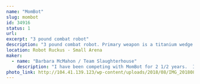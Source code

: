 ```yaml
---
name: "MomBot"
slug: mombot
id: 34916
status: 1
url: 
excerpt: "3 pound combat robot"
description: "3 pound combat robot. Primary weapon is a titanium wedge or hardened steel wedgelets.  Body is composed of UHMW with aluminum top and bottom plates.  Color is purple (unless I change it)."
location: Robot Ruckus - Small Arena
maker:
  - name: "Barbara McMahon / Team Slaughterhouse"
    description: "I have been competing with MomBot for 2 1/2 years.  In June, I won the beetleweight class at Robot Rebellion 2.2 at DARC.  My son Ian has been a combat robot builder for over 15 years."
photo_link: http://104.41.139.123/wp-content/uploads/2018/08/IMG_20180811_174719.jpg
---
```

